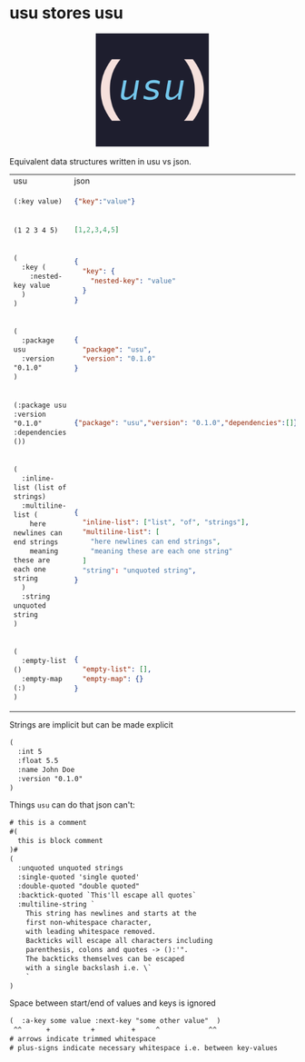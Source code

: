 # usu stores usu

<p align='center'>
<img src="https://raw.githubusercontent.com/usu-dev/usu/main/assets/logo.svg" width=200>
</p>

Equivalent data structures written in usu vs json.

<table>
<tr><td>usu</td><td>json</td></tr>
<tr><td>

```usu
(:key value)
```
</td><td>

```json
{"key":"value"}
```
</td></tr>
<tr><td>

```usu
(1 2 3 4 5)
```
</td><td>

```json
[1,2,3,4,5]
```
</td></tr>
<tr><td>

```usu
(
  :key (
    :nested-key value
  )
)
```
</td><td>

```json
{
  "key": {
    "nested-key": "value"
  }
}
```
</td></tr>
<tr><td>

```usu
(
  :package usu
  :version "0.1.0"
)
```
</td><td>

```json
{
  "package": "usu",
  "version": "0.1.0"
}
```
</td></tr>
<tr><td>

```usu
(:package usu :version "0.1.0" :dependencies ())
```
</td><td>

```json
{"package": "usu","version": "0.1.0","dependencies":[]}
```
</td></tr>
<tr><td>

```usu
(
  :inline-list (list of strings)
  :multiline-list (
    here newlines can end strings
    meaning these are each one string
  )
  :string unquoted string
)
```
</td><td>

```json
{
  "inline-list": ["list", "of", "strings"],
  "multiline-list": [
    "here newlines can end strings",
    "meaning these are each one string"
  ]
  "string": "unquoted string",
}
```
</td></tr>

<tr><td>

```usu
(
  :empty-list ()
  :empty-map (:)
)
```
</td><td>

```json
{
  "empty-list": [],
  "empty-map": {}
}
```
</td></tr>
</table>


Strings are implicit but can be made explicit
```usu
(
  :int 5
  :float 5.5
  :name John Doe
  :version "0.1.0"
)
```

Things `usu` can do that json can't:
```usu
# this is a comment
#(
  this is block comment
)#
(
  :unquoted unquoted strings
  :single-quoted 'single quoted'
  :double-quoted "double quoted"
  :backtick-quoted `This'll escape all quotes`
  :multiline-string `
    This string has newlines and starts at the
    first non-whitespace character,
    with leading whitespace removed.
    Backticks will escape all characters including
    parenthesis, colons and quotes -> ():'".
    The backticks themselves can be escaped
    with a single backslash i.e. \`
    `
)
```


Space between start/end of values and keys is ignored
```usu
(  :a-key some value :next-key "some other value"  )
 ^^      +          +         +     ^            ^^
# arrows indicate trimmed whitespace
# plus-signs indicate necessary whitespace i.e. between key-values
```
